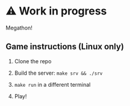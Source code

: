 # ⚠️ Work in progress

Megathon!

## Game instructions (Linux only)

1. Clone the repo

2. Build the server: `make srv && ./srv`

3. `make run` in a different terminal

3. Play!
